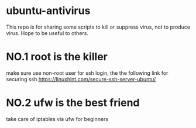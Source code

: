 # ubuntu-antivirus
This repo is for sharing some scripts to kill or suppress virus, not to produce virus. Hope to be useful to others.

# NO.1 root is the killer
make sure use non-root user for ssh login, the the following link for securing ssh
https://linuxhint.com/secure-ssh-server-ubuntu/

# NO.2 ufw is the best friend
take care of iptables via ufw for beginners

